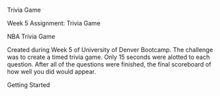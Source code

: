 Trivia Game

Week 5 Assignment: Trivia Game

NBA Trivia Game 

Created during Week 5 of University of Denver Bootcamp. The challenge was to create a timed trivia game. Only 15 seconds were alotted to each question. After all of the questions were finished, the final scoreboard of how well you did would appear.



Getting Started
